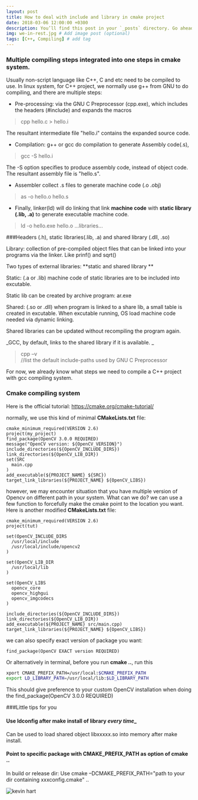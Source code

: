 ```yaml
---
layout: post
title: How to deal with include and library in cmake project
date: 2018-03-06 12:00:00 +0300
description: You’ll find this post in your `_posts` directory. Go ahead and edit it and re-build the site to see your changes. # Add post description (optional)
img: we-in-rest.jpg # Add image post (optional)
tags: [C++, Compiling] # add tag
---
```


### Multiple compiling steps integrated into one steps in cmake system.

Usually non-script language like C++, C and etc need to be compiled to use. In linux system, for C++ project, we normally use g++ from GNU to do compiling, and there are multiple steps:
* Pre-processing: via the GNU C Preprocessor (cpp.exe), which includes the headers (#include) and expands the macros 
> cpp hello.c > hello.i 

The resultant intermediate file "hello.i" contains the expanded source code. 
 
* Compilation: g++ or gcc do compilation to generate Assembly code(.s), 
> gcc -S hello.i

The -S option specifies to produce assembly code, instead of object code. The resultant assembly file is "hello.s".

* Assembler collect .s files to generate machine code (.o .obj)
 > as -o hello.o hello.s 
 
* Finally, linker(ld) will do linking that link **machine code** with **static library (.lib, .a)** to generate executable machine code.
> ld -o hello.exe hello.o ...libraries... 

###Headers (.h), static libraries(.lib, .a) and shared library (.dll, .so) 

Library: collection of pre-compiled object files that can be linked into your programs via the linker. Like prinf() and sqrt() 

Two types of external libraries: **static and shared library **

Static: (.a or .lib) machine code of static libraries are to be included into excutable. 

Static lib can be created by archive program: ar.exe 

Shared: (.so or .dll) when program is linked to a share lib, a small table is created in excutable. When excutable running, OS load machine code needed via dynamic linking.  

Shared libraries can be updated without recompiling the program again. 

_GCC, by default, links to the shared library if it is available. _

> cpp –v  
//list the default include-paths used by GNU C Preprocessor 

For now, we already know what steps we need to compile a C++ project with gcc compiling system.

### Cmake compiling system
Here is the official tutorial: https://cmake.org/cmake-tutorial/

normally, we use this kind of minimal **CMakeLists.txt** file:
```
cmake_minimum_required(VERSION 2.6)
project(my_project)
find_package(OpenCV 3.0.0 REQUIRED)
message("OpenCV version: ${OpenCV_VERSION}")
include_directories(${OpenCV_INCLUDE_DIRS})
link_directories(${OpenCV_LIB_DIR})
set(SRC
  main.cpp
)
add_executable(${PROJECT_NAME} ${SRC})
target_link_libraries(${PROJECT_NAME} ${OpenCV_LIBS})
```
however, we may encounter situation that you have multiple version of Opencv on different path in your system. What can we do?
we can use a few function to forcefully make the cmake point to the location you want.
Here is another modified **CMakeLists.txt** file:
```
cmake_minimum_required(VERSION 2.6)
project(tut)

set(OpenCV_INCLUDE_DIRS
  /usr/local/include
  /usr/local/include/opencv2
)

set(OpenCV_LIB_DIR
  /usr/local/lib
)

set(OpenCV_LIBS
  opencv_core
  opencv_highgui
  opencv_imgcodecs
)

include_directories(${OpenCV_INCLUDE_DIRS})
link_directories(${OpenCV_LIB_DIR})
add_executable(${PROJECT_NAME} src/main.cpp)
target_link_libraries(${PROJECT_NAME} ${OpenCV_LIBS})
```
we can also specify exact version of package you want:
```
find_package(OpenCV EXACT version REQUIRED)
```
Or alternatively in terminal, before you run **cmake ..**, run this
```bash
xport CMAKE_PREFIX_PATH=/usr/local:$CMAKE_PREFIX_PATH
export LD_LIBRARY_PATH=/usr/local/lib:$LD_LIBRARY_PATH
```
This should give preference to your custom OpenCV installation when doing the find_package(OpenCV 3.0.0 REQUIRED)


###Little tips for you
#### Use ldconfig after make install of library _every time__
Can be used to load shared object libxxxxx.so into memory after make install.
#### Point to specific package with CMAKE_PREFIX_PATH as option of cmake ..
In build or release dir: 
Use cmake –DCMAKE_PREFIX_PATH="path to your dir containing xxxconfig.cmake" .. 


![kevin hart]({{site.baseurl}}/assets/img/kh.jpg)
